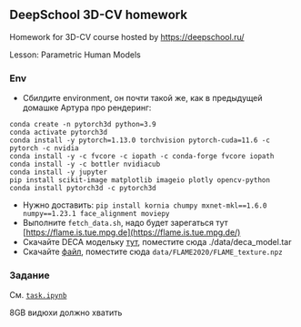 ## DeepSchool 3D-CV homework

Homework for 3D-CV course hosted by https://deepschool.ru/

Lesson: Parametric Human Models



### Env

- Сбилдите environment, он почти такой же, как в предыдущей домашке Артура про рендеринг:

```
conda create -n pytorch3d python=3.9
conda activate pytorch3d
conda install -y pytorch=1.13.0 torchvision pytorch-cuda=11.6 -c pytorch -c nvidia
conda install -y -c fvcore -c iopath -c conda-forge fvcore iopath
conda install -y -c bottler nvidiacub
conda install -y jupyter
pip install scikit-image matplotlib imageio plotly opencv-python
conda install pytorch3d -c pytorch3d
```


- Нужно доставить: `pip install kornia chumpy mxnet-mkl==1.6.0 numpy==1.23.1 face_alignment moviepy`
- Выполните `fetch_data.sh`, надо будет зарегаться тут [https://flame.is.tue.mpg.de](https://flame.is.tue.mpg.de/)
- Скачайте DECA модельку [тут](https://drive.usercontent.google.com/download?id=1rp8kdyLPvErw2dTmqtjISRVvQLj6Yzje), поместите сюда ./data/deca_model.tar
- Скачайте [файл](https://drive.google.com/file/d/1UX7QzC3vP-jQJhyxlxDNeCr87PngHEWY/view?usp=sharing), поместите сюда `data/FLAME2020/FLAME_texture.npz`

### Задание

См. [`task.ipynb`](./task.ipynb)

8GB видюхи должно хватить



